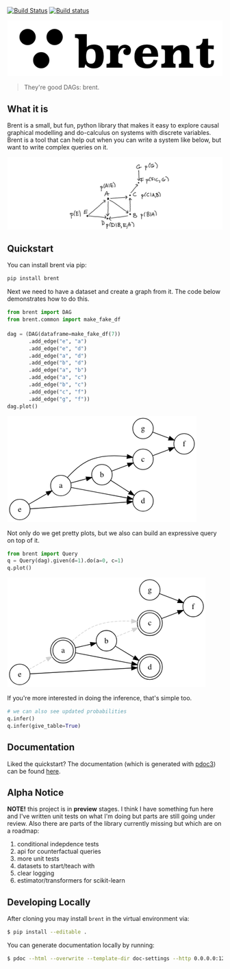 [![Build Status](https://travis-ci.com/koaning/brent.svg?branch=master)](https://travis-ci.com/koaning/brent) [![Build status](https://ci.appveyor.com/api/projects/status/aancx73nveo29esu?svg=true)](https://ci.appveyor.com/project/koaning/brent)


![](images/logo.png)
> They're good DAGs: brent. 

## What it is

Brent is a small, but fun, python library that makes it easy to explore causal graphical modelling and do-calculus
on systems with discrete variables. Brent is a tool that can help out when you can write a system like below, but 
want to write complex queries on it.  

![](images/dag1.png) 

## Quickstart 

You can install brent via pip: 

```bash
pip install brent
```

Next we need to have a dataset and create a graph from it. 
The code below demonstrates how to do this.  

```python
from brent import DAG
from brent.common import make_fake_df

dag = (DAG(dataframe=make_fake_df(7))
       .add_edge("e", "a")
       .add_edge("e", "d")
       .add_edge("a", "d")
       .add_edge("b", "d")
       .add_edge("a", "b")
       .add_edge("a", "c")
       .add_edge("b", "c")
       .add_edge("c", "f")
       .add_edge("g", "f"))
dag.plot()
```

![](images/complex-graph.png)

Not only do we get pretty plots, but we also can build
an expressive query on top of it. 

```python
from brent import Query
q = Query(dag).given(d=1).do(a=0, c=1)
q.plot()
```

![](images/complex-query.png)

If you're more interested in doing the inference, that's simple 
too. 

```python
# we can also see updated probabilities
q.infer()
q.infer(give_table=True)
```

## Documentation

Liked the quickstart? The documentation (which is generated with [pdoc3](https://github.com/pdoc3/pdoc)) can be found [here](https://koaning.github.io/brent/).

## Alpha Notice 

**NOTE!** this project is in **preview** stages. I think I have something fun here and I've written unit tests on what I'm doing but parts are still going under review. Also there are parts of the library currently missing but which are on a roadmap: 

1. conditional indepdence tests 
2. api for counterfactual queries 
3. more unit tests
4. datasets to start/teach with 
5. clear logging 
6. estimator/transformers for scikit-learn 

## Developing Locally 

After cloning you may install `brent` in the virtual 
environment via:

```bash
$ pip install --editable .
```

You can generate documentation locally by running: 

```bash
$ pdoc --html --overwrite --template-dir doc-settings --http 0.0.0.0:12345 brent
```
